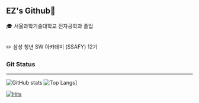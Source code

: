 ## EZ's Github🤗


🎓 서울과학기술대학교 전자공학과 졸업
<br>
<br>

✏️ 삼성 청년 SW 아카데미 (SSAFY) 12기
<br>

### Git Status
---

![GitHub stats](https://github-readme-stats.vercel.app/api?username=eenzzi&show_icons=true&theme=dracula)
![Top Langs](https://github-readme-stats.vercel.app/api/top-langs/?username=eenzzi)]

[![Hits](https://hits.seeyoufarm.com/api/count/incr/badge.svg?url=https%3A%2F%2Fgithub.com%2Feenzzi%2Fhit-counter&count_bg=%23DB8085&title_bg=%23555555&icon=&icon_color=%23E7E7E7&title=hits&edge_flat=false)](https://hits.seeyoufarm.com)

